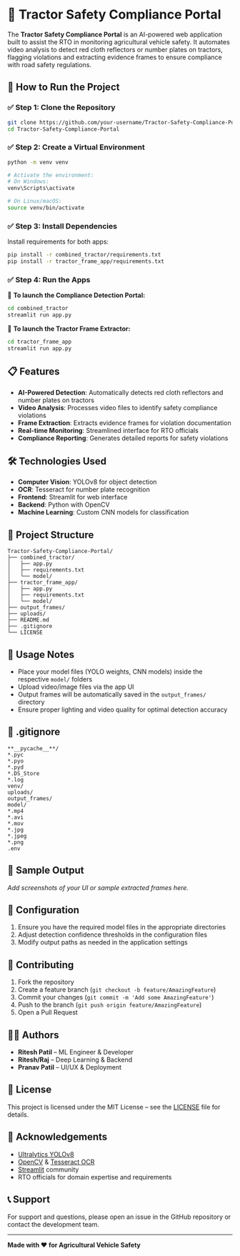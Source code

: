 # 🚜 Tractor Safety Compliance Portal

The **Tractor Safety Compliance Portal** is an AI-powered web application built to assist the RTO in monitoring agricultural vehicle safety. It automates video analysis to detect red cloth reflectors or number plates on tractors, flagging violations and extracting evidence frames to ensure compliance with road safety regulations.

## 🚀 How to Run the Project

### ✅ Step 1: Clone the Repository
```bash
git clone https://github.com/your-username/Tractor-Safety-Compliance-Portal.git
cd Tractor-Safety-Compliance-Portal
```

### ✅ Step 2: Create a Virtual Environment
```bash
python -m venv venv

# Activate the environment:
# On Windows:
venv\Scripts\activate

# On Linux/macOS:
source venv/bin/activate
```

### ✅ Step 3: Install Dependencies
Install requirements for both apps:
```bash
pip install -r combined_tractor/requirements.txt
pip install -r tractor_frame_app/requirements.txt
```

### ✅ Step 4: Run the Apps

🔹 **To launch the Compliance Detection Portal:**
```bash
cd combined_tractor
streamlit run app.py
```

🔹 **To launch the Tractor Frame Extractor:**
```bash
cd tractor_frame_app
streamlit run app.py
```

## 📋 Features

- **AI-Powered Detection**: Automatically detects red cloth reflectors and number plates on tractors
- **Video Analysis**: Processes video files to identify safety compliance violations
- **Frame Extraction**: Extracts evidence frames for violation documentation
- **Real-time Monitoring**: Streamlined interface for RTO officials
- **Compliance Reporting**: Generates detailed reports for safety violations

## 🛠️ Technologies Used

- **Computer Vision**: YOLOv8 for object detection
- **OCR**: Tesseract for number plate recognition
- **Frontend**: Streamlit for web interface
- **Backend**: Python with OpenCV
- **Machine Learning**: Custom CNN models for classification

## 📁 Project Structure

```
Tractor-Safety-Compliance-Portal/
├── combined_tractor/
│   ├── app.py
│   ├── requirements.txt
│   └── model/
├── tractor_frame_app/
│   ├── app.py
│   ├── requirements.txt
│   └── model/
├── output_frames/
├── uploads/
├── README.md
├── .gitignore
└── LICENSE
```

## 📝 Usage Notes

- Place your model files (YOLO weights, CNN models) inside the respective `model/` folders
- Upload video/image files via the app UI
- Output frames will be automatically saved in the `output_frames/` directory
- Ensure proper lighting and video quality for optimal detection accuracy

## 📁 .gitignore

```gitignore
**__pycache__**/
*.pyc
*.pyo
*.pyd
*.DS_Store
*.log
venv/
uploads/
output_frames/
model/
*.mp4
*.avi
*.mov
*.jpg
*.jpeg
*.png
.env
```

## 📸 Sample Output

*Add screenshots of your UI or sample extracted frames here.*

## 🔧 Configuration

1. Ensure you have the required model files in the appropriate directories
2. Adjust detection confidence thresholds in the configuration files
3. Modify output paths as needed in the application settings

## 🤝 Contributing

1. Fork the repository
2. Create a feature branch (`git checkout -b feature/AmazingFeature`)
3. Commit your changes (`git commit -m 'Add some AmazingFeature'`)
4. Push to the branch (`git push origin feature/AmazingFeature`)
5. Open a Pull Request

## 👨‍💻 Authors

- **Ritesh Patil** – ML Engineer & Developer
- **Ritesh/Raj** – Deep Learning & Backend
- **Pranav Patil** – UI/UX & Deployment

## 📃 License

This project is licensed under the MIT License – see the [LICENSE](LICENSE) file for details.

## 🙌 Acknowledgements

- [Ultralytics YOLOv8](https://github.com/ultralytics/ultralytics)
- [OpenCV](https://opencv.org/) & [Tesseract OCR](https://github.com/tesseract-ocr/tesseract)
- [Streamlit](https://streamlit.io/) community
- RTO officials for domain expertise and requirements

## 📞 Support

For support and questions, please open an issue in the GitHub repository or contact the development team.

---

**Made with ❤️ for Agricultural Vehicle Safety**
